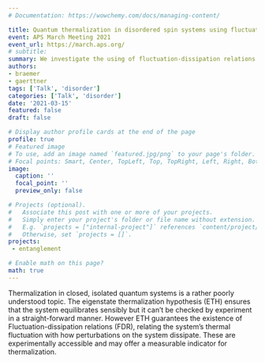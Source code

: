 ```yaml
---
# Documentation: https://wowchemy.com/docs/managing-content/

title: Quantum thermalization in disordered spin systems using fluctuation-dissipation relations
event: APS March Meeting 2021
event_url: https://march.aps.org/
# subtitle: 
summary: We investigate the using of fluctuation-dissipation relations as an experimentally accessible indicator for quantum thermalization.
authors:
- braemer
- gaerttner
tags: ['Talk', 'disorder']
categories: ['Talk', 'disorder']
date: '2021-03-15'
featured: false
draft: false

# Display author profile cards at the end of the page
profile: true
# Featured image
# To use, add an image named `featured.jpg/png` to your page's folder.
# Focal points: Smart, Center, TopLeft, Top, TopRight, Left, Right, BottomLeft, Bottom, BottomRight.
image:
  caption: ''
  focal_point: ''
  preview_only: false

# Projects (optional).
#   Associate this post with one or more of your projects.
#   Simply enter your project's folder or file name without extension.
#   E.g. `projects = ["internal-project"]` references `content/project/deep-learning/index.md`.
#   Otherwise, set `projects = []`.
projects:
 - entanglement

# Enable math on this page?
math: true
---
```

Thermalization in closed, isolated quantum systems is a rather poorly understood topic. The eigenstate thermalization hypothesis (ETH) ensures that the system equilibrates sensibly but it can’t be checked by experiment in a straight-forward manner. However ETH guarantees the existence of Fluctuation-dissipation relations (FDR), relating the system’s thermal fluctuation with how perturbations on the system dissipate. These are experimentally accessible and may offer a measurable indicator for thermalization.
